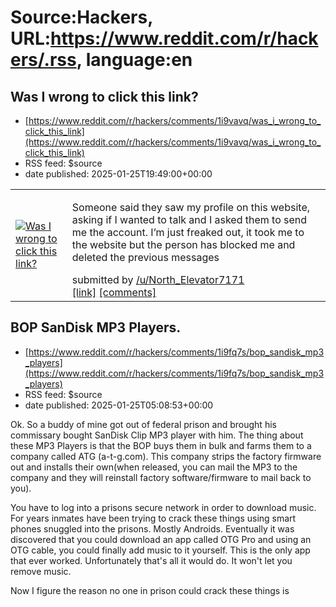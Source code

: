 # Source:Hackers, URL:https://www.reddit.com/r/hackers/.rss, language:en

## Was I wrong to click this link?
 - [https://www.reddit.com/r/hackers/comments/1i9vavq/was_i_wrong_to_click_this_link](https://www.reddit.com/r/hackers/comments/1i9vavq/was_i_wrong_to_click_this_link)
 - RSS feed: $source
 - date published: 2025-01-25T19:49:00+00:00

<table> <tr><td> <a href="https://www.reddit.com/r/hackers/comments/1i9vavq/was_i_wrong_to_click_this_link/"> <img src="https://preview.redd.it/4eg2mpgb27fe1.jpeg?width=640&amp;crop=smart&amp;auto=webp&amp;s=2016bb1f4ce7711ed447bd559e5be575a588f8fa" alt="Was I wrong to click this link?" title="Was I wrong to click this link?" /> </a> </td><td> <!-- SC_OFF --><div class="md"><p>Someone said they saw my profile on this website, asking if I wanted to talk and I asked them to send me the account. I’m just freaked out, it took me to the website but the person has blocked me and deleted the previous messages </p> </div><!-- SC_ON --> &#32; submitted by &#32; <a href="https://www.reddit.com/user/North_Elevator7171"> /u/North_Elevator7171 </a> <br/> <span><a href="https://i.redd.it/4eg2mpgb27fe1.jpeg">[link]</a></span> &#32; <span><a href="https://www.reddit.com/r/hackers/comments/1i9vavq/was_i_wrong_to_click_this_link/">[comments]</a></span> </td></tr></table>

## BOP SanDisk MP3 Players.
 - [https://www.reddit.com/r/hackers/comments/1i9fq7s/bop_sandisk_mp3_players](https://www.reddit.com/r/hackers/comments/1i9fq7s/bop_sandisk_mp3_players)
 - RSS feed: $source
 - date published: 2025-01-25T05:08:53+00:00

<!-- SC_OFF --><div class="md"><p>Ok. So a buddy of mine got out of federal prison and brought his commissary bought SanDisk Clip MP3 player with him. The thing about these MP3 Players is that the BOP buys them in bulk and farms them to a company called ATG (a-t-g.com). This company strips the factory firmware out and installs their own(when released, you can mail the MP3 to the company and they will reinstall factory software/firmware to mail back to you).</p> <p>You have to log into a prisons secure network in order to download music. For years inmates have been trying to crack these things using smart phones snuggled into the prisons. Mostly Androids. Eventually it was discovered that you could download an app called OTG Pro and using an OTG cable, you could finally add music to it yourself. This is the only app that ever worked. Unfortunately that&#39;s all it would do. It won&#39;t let you remove music. </p> <p>Now I figure the reason no one in prison could crack these things is

